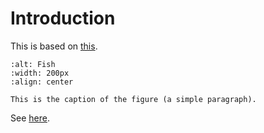 # Introduction

This is based on [this](https://mystmd.org/guide/quickstart-myst-documents).

```{image} _static/fun-fish.png
:alt: Fish
:width: 200px
:align: center

This is the caption of the figure (a simple paragraph).
```

See [here](https://myst-parser.readthedocs.io/en/latest/syntax/images_and_figures.html).
